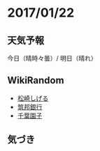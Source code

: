 # 2017/01/22

## 天気予報

今日（晴時々曇）/ 明日（晴れ）

## WikiRandom

* [松崎しげる](https://ja.wikipedia.org/wiki/%E6%9D%BE%E5%B4%8E%E3%81%97%E3%81%92%E3%82%8B)
* [筑邦銀行](https://ja.wikipedia.org/wiki/%E7%AD%91%E9%82%A6%E9%8A%80%E8%A1%8C)
* [千葉園子](https://ja.wikipedia.org/wiki/%E5%8D%83%E8%91%89%E5%9C%92%E5%AD%90)

## 気づき

